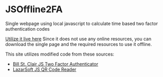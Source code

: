 # JSOffline2FA
Single webpage using local javascript to calculate time based two factor authentication codes

[Utilize it live here](https://md100play.github.io/JSOffline2FA)
Since it does not use any online resources, you can download the single page and the required resources to use it offline.

This site utilizes modified code from these sources:
- [Bill St. Clair JS Two Factor Authenticator](https://billstclair.github.io/two-factor-authenticator/totp.html)
- [LazarSoft JS QR Code Reader](https://github.com/LazarSoft/jsqrcode)
